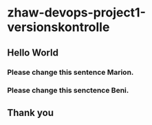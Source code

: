 # zhaw-devops-project1-versionskontrolle

## Hello World

### Please change this sentence Marion.

### Please change this senctence Beni.

## Thank you